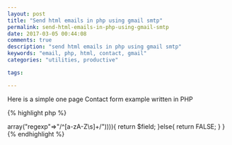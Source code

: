 ```yaml
---
layout: post
title: "Send html emails in php using gmail smtp"
permalink: send-html-emails-in-php-using-gmail-smtp
date: 2017-03-05 00:44:08
comments: true
description: "send html emails in php using gmail smtp"
keywords: "email, php, html, contact, gmail"
categories: "utilities, productive"

tags:

---
```


Here is a simple one page Contact form example written in PHP

{% highlight php %}
<?php

require_once('class.phpmailer.php');

// Functions to filter user inputs
function filterName($field){
    // Sanitize user name
    $field = filter_var(trim($field), FILTER_SANITIZE_STRING);
    
    // Validate user name
    if(filter_var($field, FILTER_VALIDATE_REGEXP, array("options"=>array("regexp"=>"/^[a-zA-Z\s]+/")))){
        return $field;
    }else{
        return FALSE;
    }
}    
{% endhighlight %} 
